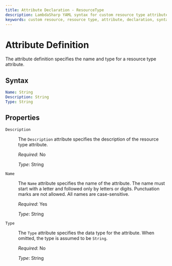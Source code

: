 ```yaml
---
title: Attribute Declaration - ResourceType
description: LambdaSharp YAML syntax for custom resource type attributes
keywords: custom resource, resource type, attribute, declaration, syntax, yaml, cloudformation
---
```

# Attribute Definition

The attribute definition specifies the name and type for a resource type attribute.

## Syntax

```yaml
Name: String
Description: String
Type: String
```

## Properties

<dl>

<dt><code>Description</code></dt>
<dd>

The <code>Description</code> attribute specifies the description of the resource type attribute.

<i>Required</i>: No

<i>Type</i>: String
</dd>

<dt><code>Name</code></dt>
<dd>

The <code>Name</code> attribute specifies the name of the attribute. The name must start with a letter and followed only by letters or digits. Punctuation marks are not allowed. All names are case-sensitive.

<i>Required</i>: Yes

<i>Type</i>: String
</dd>

<dt><code>Type</code></dt>
<dd>

The <code>Type</code> attribute specifies the data type for the attribute. When omitted, the type is assumed to be <code>String</code>.

<i>Required</i>: No

<i>Type</i>: String
</dd>

</dl>
